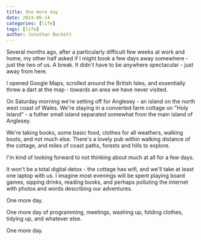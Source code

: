 ```yaml
---
title: One more day
date: 2024-06-14
categories: [life]
tags: [life]
author: Jonathan Beckett
---
```


Several months ago, after a particularly difficult few weeks at work and home, my other half asked if I might book a few days away somewhere - just the two of us. A break. It didn't have to be anywhere spectacular - just away from here.

I opened Google Maps, scrolled around the British Isles, and essentially threw a dart at the map - towards an area we have never visited.

On Saturday morning we're setting off for Anglesey - an island on the north west coast of Wales. We're staying in a converted farm cottage on "Holy Island" - a futher small island separated somewhat from the main island of Anglesey.

We're taking books, some basic food, clothes for all weathers, walking boots, and not much else. There's a lovely pub within walking distance of the cottage, and miles of coast paths, forests and hills to explore.

I'm kind of looking forward to not thinking about much at all for a few days.

It won't be a total digital detox - the cottage has wifi, and we'll take at least one laptop with us. I imagine most evenings will be spent playing board games, sipping drinks, reading books, and perhaps polluting the internet with photos and words describing our adventures.

One more day.

One more day of programming, meetings, washing up, folding clothes, tidying up, and whatever else.

One more day.